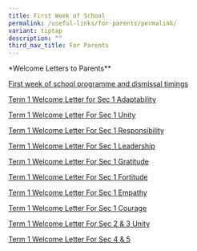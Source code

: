 ```yaml
---
title: First Week of School
permalink: /useful-links/for-parents/permalink/
variant: tiptap
description: ""
third_nav_title: For Parents
---
```

<p>*Welcome Letters to Parents**</p><p><a href="/files/Announcement/First_week_of_school_programme_and_dismissal_timings.pdf" rel="noopener noreferrer nofollow" target="_blank">First week of school programme and dismissal timings</a></p><p><a href="/files/Announcement/2024_Term_1_Welcome_Letter_to_Parents_Sec_1_29_Dec__1_Adaptability_.pdf" rel="noopener noreferrer nofollow" target="_blank">Term 1 Welcome Letter for Sec 1 Adaptability</a></p><p><a href="/files/Announcement/2024_Term_1_Welcome_Letter_to_Parents_Sec_1_29_Dec__1_Unity_.pdf" rel="noopener noreferrer nofollow" target="_blank">Term 1 Welcome Letter For Sec 1 Unity</a></p><p><a href="/files/Announcement/2024_Term_1_Welcome_Letter_to_Parents_Sec_1_29_Dec__1_Responsibility_.pdf" rel="noopener noreferrer nofollow" target="_blank">Term 1 Welcome Letter For Sec 1 Responsibility</a></p><p><a href="/files/Announcement/2024_Term_1_Welcome_Letter_to_Parents_Sec_1_29_Dec__1_Leadership_.pdf" rel="noopener noreferrer nofollow" target="_blank">Term 1 Welcome Letter For Sec 1 Leadership</a></p><p><a href="/files/Announcement/2024_Term_1_Welcome_Letter_to_Parents_Sec_1_29_Dec__1_Gratitude_.pdf" rel="noopener noreferrer nofollow" target="_blank">Term 1 Welcome Letter For Sec 1 Gratitude</a></p><p><a href="/files/Announcement/2024_Term_1_Welcome_Letter_to_Parents_Sec_1_29_Dec__1_Fortitude_.pdf" rel="noopener noreferrer nofollow" target="_blank">Term 1 Welcome Letter For Sec 1 Fortitude</a></p><p><a href="/files/Announcement/2024_Term_1_Welcome_Letter_to_Parents_Sec_1_29_Dec__1_Empathy_.pdf" rel="noopener noreferrer nofollow" target="_blank">Term 1 Welcome Letter For Sec 1 Empathy</a></p><p><a href="/files/Announcement/2024_Term_1_Welcome_Letter_to_Parents_Sec_1_29_Dec__1_Courage_.pdf" rel="noopener noreferrer nofollow" target="_blank">Term 1 Welcome Letter For Sec 1 Courage</a></p><p><a href="/files/Announcement/2024_Term_1_Welcome_Letter_to_Parents_Sec_2_and_3_29_Dec.pdf" rel="noopener noreferrer nofollow" target="_blank">Term 1 Welcome Letter For Sec 2 &amp; 3 Unity</a></p><p><a href="/files/Announcement/2024_Term_1_Welcome_Letter_to_Parents_Sec_4_and_5_29_Dec.pdf" rel="noopener noreferrer nofollow" target="_blank">Term 1 Welcome Letter For Sec 4 &amp; 5</a></p><p></p>